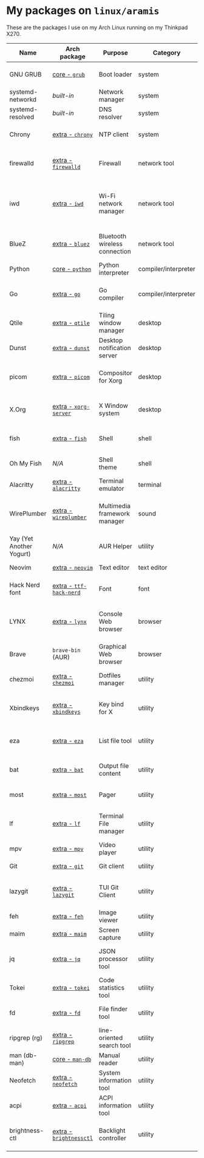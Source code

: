 # My packages on `linux/aramis`

These are the packages I use on my Arch Linux running on my Thinkpad X270.

Name|Arch package|Purpose|Category|Documentation|Description
|---|---|---|---|---|---|
GNU GRUB|[core - `grub`](https://archlinux.org/packages/core/x86_64/grub)|Boot loader|system|[wiki.archlinux.org](https://wiki.archlinux.org/title/GRUB)|Official boot loader from the GNU Project
systemd-networkd|_built-in_|Network manager|system|[wiki.archlinux.org](https://wiki.archlinux.org/title/Systemd-networkd)|Network manager built in systemd
systemd-resolved|_built-in_|DNS resolver|system|[wiki.archlinux.org](https://wiki.archlinux.org/title/Systemd-resolved)|DNS resolver built in systemd
Chrony|[extra - `chrony`](https://archlinux.org/packages/extra/x86_64/chrony/)|NTP client|system|[wiki.archlinux.org](https://wiki.archlinux.org/title/Chrony)|Recommended NTP client for laptops
firewalld|[extra - `firewalld`](https://archlinux.org/packages/extra/any/firewalld/)|Firewall|network tool|[wiki.archlinux.org](https://wiki.archlinux.org/title/firewalld)|User-friendly tool to easily manage iptables and nftables
iwd|[extra - `iwd`](https://archlinux.org/packages/extra/x86_64/iwd/)|Wi-Fi network manager|network tool|[wiki.archlinux.org](https://wiki.archlinux.org/title/iwd)|Cross-platform supplicant with support for WPA, WPA2 and WPA3 developed by Intel
BlueZ|[extra - `bluez`](https://archlinux.org/packages/extra/x86_64/bluez/)|Bluetooth wireless connection|network tool|[wiki.archlinux.org](https://wiki.archlinux.org/title/Bluetooth)|Support for the core Bluetooth layers and protocols
Python|[core - `python`](https://archlinux.org/packages/core/x86_64/python/)|Python interpreter|compiler/interpreter|[wiki.archlinux.org](https://wiki.archlinux.org/title/Python)|CPython interpreter
Go|[extra - `go`](https://archlinux.org/packages/extra/x86_64/go/)|Go compiler|compiler/interpreter|[wiki.archlinux.org](https://wiki.archlinux.org/title/Go)|Core compiler for the Go programming language
Qtile|[extra - `qtile`](https://archlinux.org/packages/extra/x86_64/qtile/)|Tiling window manager|desktop|[docs.qtile.org](http://docs.qtile.org/en/stable/)|Dynamic tiling window manager written in Python
Dunst|[extra - `dunst`](https://archlinux.org/packages/extra/x86_64/dunst/)|Desktop notification server|desktop|[wiki.archlinux.org](https://wiki.archlinux.org/title/Dunst)|Lightweight notification daemon
picom|[extra - `picom`](https://archlinux.org/packages/extra/x86_64/picom/)|Compositor for Xorg|desktop|[wiki.archlinux.org](https://wiki.archlinux.org/title/Picom)|Enable some feature like window opacity, fading and blurring
X.Org|[extra - `xorg-server`](https://archlinux.org/packages/extra/x86_64/xorg-server/)|X Window system|desktop|[wiki.archlinux.org](https://wiki.archlinux.org/title/Xorg)|Open source implementation of the X Window System
fish|[extra - `fish`](https://archlinux.org/packages/extra/x86_64/fish/)|Shell|shell|[wiki.archlinux.org](https://wiki.archlinux.org/title/fish)|Shell intended to be interactive and user-friendly
Oh My Fish|_N/A_|Shell theme|shell|[github.com](https://github.com/oh-my-fish/oh-my-fish)|Themes and plugins framework for fish
Alacritty|[extra - `alacritty`](https://archlinux.org/packages/extra/x86_64/alacritty/)|Terminal emulator|terminal|[wiki.archlinux.org](https://wiki.archlinux.org/title/Alacritty)|Blazing fast terminal emulator
WirePlumber|[extra - `wireplumber`](https://archlinux.org/packages/extra/x86_64/wireplumber/)|Multimedia framework manager|sound|[wiki.archlinux.org](https://wiki.archlinux.org/title/WirePlumber)|Manager for pipewire, which is a low-level multimedia framework
Yay (Yet Another Yogurt)|_N/A_|AUR Helper|utility|[github.com](https://github.com/Jguer/yay)|AUR helper and wrapper for pacman
Neovim|[extra - `neovim`](https://archlinux.org/packages/extra/x86_64/neovim/)|Text editor|text editor|[neovim.io](https://neovim.io/doc/)|Reforged version of vim
Hack Nerd font|[extra - `ttf-hack-nerd`](https://archlinux.org/packages/extra/any/ttf-hack-nerd/)|Font|font|[github.com](https://github.com/ryanoasis/nerd-fonts)|Cool font for the terminal and coding
LYNX|[extra - `lynx`](https://archlinux.org/packages/extra/x86_64/lynx/)|Console Web browser|browser|[wiki.archlinux.org](https://wiki.archlinux.org/title/List_of_applications#Web_browsers)|Console graphical and text based Web browser, which supports Gopher too
Brave|`brave-bin` (AUR)|Graphical Web browser|browser|[brave.com](https://brave.com/linux/#arch)|Privacy-focused browser based on Chromium
chezmoi|[extra - `chezmoi`](https://archlinux.org/packages/extra/x86_64/chezmoi/)|Dotfiles manager|utility|[chezmoi.io](https://www.chezmoi.io/)|Configuration that adds extra features to Neovim
Xbindkeys|[extra - `xbindkeys`](https://archlinux.org/packages/extra/x86_64/xbindkeys/)|Key bind for X|utility|[wiki.archlinux.org](https://wiki.archlinux.org/title/Xbindkeys)|Bind your keyboard and mouse key to a shell command
eza|[extra - `eza`](https://archlinux.org/packages/extra/x86_64/eza/)|List file tool|utility|[github.com](https://github.com/eza-community/eza)|like `ls` command, but more colorful (previously known as `exa`)
bat|[extra - `bat`](https://archlinux.org/packages/extra/x86_64/bat/)|Output file content|utility|[github.com](https://github.com/sharkdp/bat)|like `cat` command, but offers a better visualization
most|[extra - `most`](https://archlinux.org/packages/extra/x86_64/most/)|Pager|utility|[linux.die.net](https://linux.die.net/man/1/most)|like `less` and `more` commands, but better
lf|[extra - `lf`](https://archlinux.org/packages/extra/x86_64/lf/)|Terminal File manager|utility|[pkg.go.dev](https://pkg.go.dev/github.com/gokcehan/lf)|TUI file manager inspired by rancher written in Golang
mpv|[extra - `mpv`](https://archlinux.org/packages/extra/x86_64/mpv/)|Video player|utility|[wiki.archlinux.org](https://wiki.archlinux.org/title/Mpv)|Hackable Video player
Git|[extra - `git`](https://archlinux.org/packages/extra/x86_64/git/)|Git client|utility|[wiki.archlinux.org](https://wiki.archlinux.org/title/Git)|Client for the most famous SCM
lazygit|[extra - `lazygit`](https://archlinux.org/packages/extra/x86_64/lazygit/)|TUI Git Client|utility|[github.com](https://github.com/jesseduffield/lazygit)|A simple terminal UI for git commands written in Go
feh|[extra - `feh`](https://archlinux.org/packages/extra/x86_64/feh/)|Image viewer|utility|[wiki.archlinux.org](https://wiki.archlinux.org/title/feh)|Very lightweight image viewer
maim|[extra - `maim`](https://archlinux.org/packages/extra/x86_64/maim/)|Screen capture|utility|[github.com](https://github.com/naelstrof/maim)|Lightweight tool to take screenshot
jq|[extra - `jq`](https://archlinux.org/packages/extra/x86_64/jq/)|JSON processor tool|utility|[stedolan.github.io](https://stedolan.github.io/jq/)|The most advanced JSON parser and processor
Tokei|[extra - `tokei`](https://archlinux.org/packages/extra/x86_64/tokei/)|Code statistics tool|utility|[github.com](https://github.com/XAMPPRocky/tokei)|Good little tool to get code stats
fd|[extra - `fd`](https://archlinux.org/packages/extra/x86_64/fd/)|File finder tool|utility|[github.com](https://github.com/sharkdp/fd)|like `find` command, but way better
ripgrep (rg)|[extra - `ripgrep`](https://archlinux.org/packages/extra/x86_64/ripgrep/)|line-oriented search tool|utility|[github.com](https://github.com/BurntSushi/ripgrep)|like `grep` command, but way better
man (db-man)|[core - `man-db`](https://archlinux.org/packages/core/x86_64/man-db/)|Manual reader|utility|[wiki.archlinux.org](https://wiki.archlinux.org/title/man_page)|Implementation of man on Arch Linux
Neofetch|[extra - `neofetch`](https://archlinux.org/packages/extra/any/neofetch/)|System information tool|utility|[github.com](https://github.com/dylanaraps/neofetch)|Print system info with style
acpi|[extra - `acpi`](https://archlinux.org/packages/extra/x86_64/acpi/)|ACPI information tool|utility|[wiki.archlinux.org](https://wiki.archlinux.org/title/ACPI_modules)|Get ACPI information (e.g. battery level)
brightness-ctl|[extra - `brightnessctl`](https://archlinux.org/packages/extra/x86_64/brightnessctl/)|Backlight controller|utility|[wiki.archlinux.org](https://wiki.archlinux.org/title/Backlight)|Easy way to set the monitor brightness at user level
